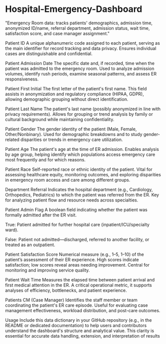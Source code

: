 # Hospital-Emergency-Dashboard
"Emergency Room data: tracks patients' demographics, admission time, anonymized ID/name, referral department, admission status, wait time, satisfaction score, and case manager assignment."

Patient ID
A unique alphanumeric code assigned to each patient, serving as the main identifier for record tracking and data privacy. Ensures individual cases are distinguishable and confidential.

Patient Admission Date
The specific date and, if recorded, time when the patient was admitted to the emergency room. Used to analyze admission volumes, identify rush periods, examine seasonal patterns, and assess ER responsiveness.

Patient First Initial
The first letter of the patient's first name. This field assists in anonymization and regulatory compliance (HIPAA, GDPR), allowing demographic grouping without direct identification.

Patient Last Name
The patient's last name (possibly anonymized in line with privacy requirements). Allows for grouping or trend analysis by family or cultural background while maintaining confidentiality.

Patient Gender
The gender identity of the patient (Male, Female, Other/Nonbinary). Used for demographic breakdowns and to study gender-related disparities or trends in emergency care utilization.

Patient Age
The patient's age at the time of ER admission. Enables analysis by age group, helping identify which populations access emergency care most frequently and for which reasons.

Patient Race
Self-reported race or ethnic identity of the patient. Vital for assessing healthcare equity, monitoring outcomes, and exploring disparities in emergency room access and care among different groups.

Department Referral
Indicates the hospital department (e.g., Cardiology, Orthopedics, Pediatrics) to which the patient was referred from the ER. Key for analyzing patient flow and resource needs across specialties.

Patient Admin Flag
A boolean field indicating whether the patient was formally admitted after the ER visit.

True: Patient admitted for further hospital care (inpatient/ICU/specialty ward).

False: Patient not admitted—discharged, referred to another facility, or treated as an outpatient.

Patient Satisfaction Score
Numerical measure (e.g., 1–5, 1–10) of the patient’s assessment of their ER experience. High scores indicate satisfaction; low scores reveal areas needing improvement. Central for monitoring and improving service quality.

Patient Wait Time
Measures the elapsed time between patient arrival and first medical attention in the ER. A critical operational metric, it supports analyses of efficiency, bottlenecks, and patient experience.

Patients CM (Case Manager)
Identifies the staff member or team coordinating the patient's ER care episode. Useful for evaluating case management effectiveness, workload distribution, and post-care outcomes.

Usage
Include this data dictionary in your GitHub repository (e.g., in the README or dedicated documentation) to help users and contributors understand the dashboard's structure and analytical value. This clarity is essential for accurate data handling, extension, and interpretation of results
